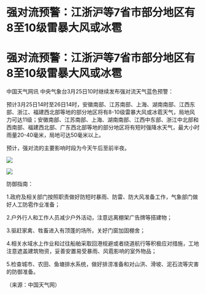 # 强对流预警：江浙沪等7省市部分地区有8至10级雷暴大风或冰雹

# 强对流预警：江浙沪等7省市部分地区有8至10级雷暴大风或冰雹

中国天气网讯 中央气象台3月25日10时继续发布强对流天气蓝色预警：

预计3月25日14时至26日14时，安徽南部、江苏南部、上海、湖南南部、江西东部、浙江、福建西北部等地的部分地区将有8-10级雷暴大风或冰雹天气，局地风力可达11级；安徽南部、江苏南部、上海、湖南南部、江西中东部、浙江中北部和西南部、福建西北部、广东西北部等地的部分地区将有短时强降水天气，最大小时雨量20-40毫米，局地可达50毫米以上。

预计，强对流的主要影响时段为今天午后至前半夜。

![](https://inews.gtimg.com/om_bt/OUBoHVqB5CwNJRO8k1p50OdR5cu0b8sk9QFqtFModnrRQAA/1000)

![](https://inews.gtimg.com/om_bt/OpOC1WJgIb0BxChjd0rPiPTWUF6wTyrWnqtGs1NXFlexoAA/1000)

防御指南：

1.政府及相关部门按照职责做好防短时暴雨、防雷、防大风准备工作，气象部门做好人工防雹作业准备；

2.户外行人和工作人员减少户外活动，注意远离棚架广告牌等搭建物；

3.驱赶家禽、牲畜进入有顶蓬的场所，关好门窗加固棚舍；

4.相关水域水上作业和过往船舶采取回港规避或者绕道航行等积极应对措施，工地注意遮盖建筑物资，妥善安置易受暴雨、风雹影响的室外物品；

5.检查城市、农田、鱼塘排水系统，做好排涝准备和对山洪、滑坡、泥石流等灾害的防御准备。

（来源：中国天气网）

